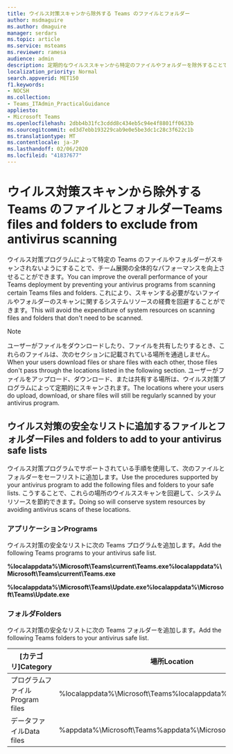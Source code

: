 ```yaml
---
title: ウイルス対策スキャンから除外する Teams のファイルとフォルダー
author: msdmaguire
ms.author: dmaguire
manager: serdars
ms.topic: article
ms.service: msteams
ms.reviewer: ramesa
audience: admin
description: 定期的なウイルススキャンから特定のファイルやフォルダーを除外することで、チームのパフォーマンスを向上させます。
localization_priority: Normal
search.appverid: MET150
f1.keywords:
- NOCSH
ms.collection:
- Teams_ITAdmin_PracticalGuidance
appliesto:
- Microsoft Teams
ms.openlocfilehash: 2dbb4b31fc3cddd8c434eb5c94e4f8801ff0633b
ms.sourcegitcommit: ed3d7ebb193229cab9e0e5be3dc1c28c3f622c1b
ms.translationtype: MT
ms.contentlocale: ja-JP
ms.lasthandoff: 02/06/2020
ms.locfileid: "41837677"
---
```

<a name="teams-files-and-folders-to-exclude-from-antivirus-scanning"></a><span data-ttu-id="d171b-103">ウイルス対策スキャンから除外する Teams のファイルとフォルダー</span><span class="sxs-lookup"><span data-stu-id="d171b-103">Teams files and folders to exclude from antivirus scanning</span></span>
=================================

<span data-ttu-id="d171b-104">ウイルス対策プログラムによって特定の Teams のファイルやフォルダーがスキャンされないようにすることで、チーム展開の全体的なパフォーマンスを向上させることができます。</span><span class="sxs-lookup"><span data-stu-id="d171b-104">You can improve the overall performance of your Teams deployment by preventing your antivirus programs from scanning certain Teams files and folders.</span></span> <span data-ttu-id="d171b-105">これにより、スキャンする必要がないファイルやフォルダーのスキャンに関するシステムリソースの経費を回避することができます。</span><span class="sxs-lookup"><span data-stu-id="d171b-105">This will avoid the expenditure of system resources on scanning files and folders that don't need to be scanned.</span></span>

> [!NOTE]
> <span data-ttu-id="d171b-106">ユーザーがファイルをダウンロードしたり、ファイルを共有したりするとき、これらのファイルは、次のセクションに記載されている場所を通過しません。</span><span class="sxs-lookup"><span data-stu-id="d171b-106">When your users download files or share files with each other, those files don't pass through the locations listed in the following section.</span></span> <span data-ttu-id="d171b-107">ユーザーがファイルをアップロード、ダウンロード、または共有する場所は、ウイルス対策プログラムによって定期的にスキャンされます。</span><span class="sxs-lookup"><span data-stu-id="d171b-107">The locations where your users do upload, download, or share files will still be regularly scanned by your antivirus program.</span></span>

## <a name="files-and-folders-to-add-to-your-antivirus-safe-lists"></a><span data-ttu-id="d171b-108">ウイルス対策の安全なリストに追加するファイルとフォルダー</span><span class="sxs-lookup"><span data-stu-id="d171b-108">Files and folders to add to your antivirus safe lists</span></span>

<span data-ttu-id="d171b-109">ウイルス対策プログラムでサポートされている手順を使用して、次のファイルとフォルダーをセーフリストに追加します。</span><span class="sxs-lookup"><span data-stu-id="d171b-109">Use the procedures supported by your antivirus program to add the following files and folders to your safe lists.</span></span> <span data-ttu-id="d171b-110">こうすることで、これらの場所のウイルススキャンを回避して、システムリソースを節約できます。</span><span class="sxs-lookup"><span data-stu-id="d171b-110">Doing so will conserve system resources by avoiding antivirus scans of these locations.</span></span>

### <a name="programs"></a><span data-ttu-id="d171b-111">アプリケーション</span><span class="sxs-lookup"><span data-stu-id="d171b-111">Programs</span></span>

<span data-ttu-id="d171b-112">ウイルス対策の安全なリストに次の Teams プログラムを追加します。</span><span class="sxs-lookup"><span data-stu-id="d171b-112">Add the following Teams programs to your antivirus safe list.</span></span>

<span data-ttu-id="d171b-113">**%localappdata%\Microsoft\Teams\current\Teams.exe**</span><span class="sxs-lookup"><span data-stu-id="d171b-113">**%localappdata%\Microsoft\Teams\current\Teams.exe**</span></span>

<span data-ttu-id="d171b-114">**%localappdata%\Microsoft\Teams\Update.exe**</span><span class="sxs-lookup"><span data-stu-id="d171b-114">**%localappdata%\Microsoft\Teams\Update.exe**</span></span>

### <a name="folders"></a><span data-ttu-id="d171b-115">フォルダ</span><span class="sxs-lookup"><span data-stu-id="d171b-115">Folders</span></span>

<span data-ttu-id="d171b-116">ウイルス対策の安全なリストに次の Teams フォルダーを追加します。</span><span class="sxs-lookup"><span data-stu-id="d171b-116">Add the following Teams folders to your antivirus safe list.</span></span>

|<span data-ttu-id="d171b-117">[カテゴリ]</span><span class="sxs-lookup"><span data-stu-id="d171b-117">Category</span></span>  |<span data-ttu-id="d171b-118">場所</span><span class="sxs-lookup"><span data-stu-id="d171b-118">Location</span></span>  |
|---------|---------|
|<span data-ttu-id="d171b-119">プログラムファイル</span><span class="sxs-lookup"><span data-stu-id="d171b-119">Program files</span></span>  |<span data-ttu-id="d171b-120">%localappdata%\Microsoft\Teams</span><span class="sxs-lookup"><span data-stu-id="d171b-120">%localappdata%\Microsoft\Teams</span></span>|
|<span data-ttu-id="d171b-121">データファイル</span><span class="sxs-lookup"><span data-stu-id="d171b-121">Data files</span></span>     |<span data-ttu-id="d171b-122">%appdata%\Microsoft\Teams</span><span class="sxs-lookup"><span data-stu-id="d171b-122">%appdata%\Microsoft\Teams</span></span>\|